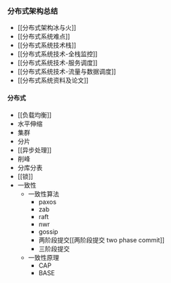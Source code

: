 ### 分布式架构总结

- [[分布式架构冰与火]]
- [[分布式系统难点]]
- [[分布式系统技术栈]]
- [[分布式系统技术-全栈监控]]
- [[分布式系统技术-服务调度]]
- [[分布式系统技术-流量与数据调度]]
- [[分布式系统资料及论文]]


#### 分布式
- [[负载均衡]]
- 水平伸缩
- 集群
- 分片
- [[异步处理]]
- 削峰
- 分库分表
- [[锁]]
- 一致性
	- 一致性算法
		- paxos
		- zab
		- raft
		- nwr
		- gossip
		- 两阶段提交[[两阶段提交 two phase commit]]
		- 三阶段提交
	- 一致性原理
		- CAP 
		- BASE
